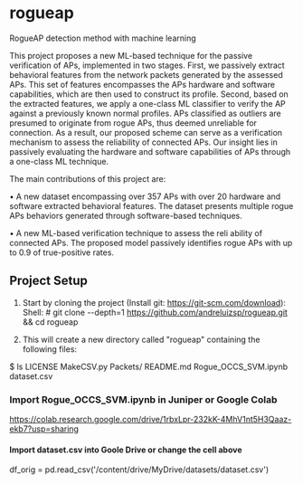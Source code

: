 # rogueap
RogueAP detection method with machine learning

This project proposes a new ML-based technique for the passive verification of APs, implemented in two stages. First, we passively extract behavioral features from the network packets generated by the assessed APs. This set of features encompasses the APs hardware and software capabilities, which are then used to construct its profile. Second, based on the extracted features, we apply a one-class ML classifier to verify the AP against a previously known normal profiles. APs classified as outliers are presumed to originate from rogue APs, thus deemed unreliable for connection. As a result, our proposed scheme can serve as a verification mechanism to assess the reliability of connected APs. Our insight lies in passively evaluating the hardware and software capabilities of APs through a one-class ML technique.

The main contributions of this project are:

• A new dataset encompassing over 357 APs with over 20 hardware and software extracted behavioral features. The dataset presents multiple rogue APs behaviors generated through software-based techniques.

• A new ML-based verification technique to assess the reli ability of connected APs. The proposed model passively identifies rogue APs with up to 0.9 of true-positive rates.

## Project Setup

1) Start by cloning the project (Install git: https://git-scm.com/download):
Shell: # git clone --depth=1 https://github.com/andreluizsp/rogueap.git && cd rogueap

2) This will create a new directory called "rogueap" containing the following files:

$ ls 
 LICENSE
 MakeCSV.py
 Packets/
 README.md
 Rogue_OCCS_SVM.ipynb
 dataset.csv

### Import Rogue_OCCS_SVM.ipynb in Juniper or Google Colab 

https://colab.research.google.com/drive/1rbxLpr-232kK-4MhV1nt5H3Qaaz-ekb7?usp=sharing

#### Import dataset.csv into Goole Drive or change the cell above

df_orig = pd.read_csv('/content/drive/MyDrive/datasets/dataset.csv')
